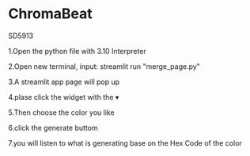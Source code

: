 # ChromaBeat
SD5913

1.Open the python file with 3.10 Interpreter 

2.Open new terminal, input: streamlit run "merge_page.py"

3.A streamlit app page will pop up

4.plase click the widget with the ▾

5.Then choose the color you like 

6.click the generate buttom

7.you will listen to what is generating base on the Hex Code of the color
